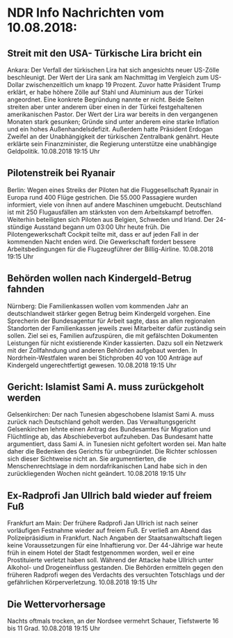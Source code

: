 # NDR Info Nachrichten vom 10.08.2018:


## Streit mit den USA- Türkische Lira bricht ein
Ankara:	Der Verfall der türkischen Lira hat sich angesichts neuer US-Zölle beschleunigt. Der Wert der Lira sank am Nachmittag im Vergleich zum US-Dollar zwischenzeitlich um knapp 19 Prozent. Zuvor hatte Präsident Trump erklärt, er habe höhere Zölle auf Stahl und Aluminium aus der Türkei angeordnet. Eine konkrete Begründung nannte er nicht. Beide Seiten streiten aber unter anderem über einen in der Türkei festgehaltenen amerikanischen Pastor. Der Wert der Lira war bereits in den vergangenen Monaten stark gesunken; Gründe sind unter anderem eine starke Inflation und ein hohes Außenhandelsdefizit. Außerdem hatte Präsident Erdogan Zweifel an der Unabhängigkeit der türkischen Zentralbank genährt. Heute erklärte sein Finanzminister, die Regierung unterstütze eine unabhängige Geldpolitik. 10.08.2018 19:15 Uhr 

## Pilotenstreik bei Ryanair
Berlin: Wegen eines Streiks der Piloten hat die Fluggesellschaft Ryanair in Europa rund 400 Flüge gestrichen. Die 55.000 Passagiere wurden informiert, viele von ihnen auf andere Maschinen umgebucht. Deutschland ist mit 250 Flugausfällen am stärksten von dem Arbeitskampf betroffen. Weiterhin beteiligten sich Piloten aus Belgien, Schweden und Irland. Der 24-stündige Ausstand begann um 03:00 Uhr heute früh. Die Pilotengewerkschaft Cockpit teilte mit, dass er auf jeden Fall in der kommenden Nacht enden wird. Die Gewerkschaft fordert bessere Arbeitsbedingungen für die Flugzeugführer der Billig-Airline. 10.08.2018 19:15 Uhr 

## Behörden wollen nach Kindergeld-Betrug fahnden
Nürnberg: Die Familienkassen wollen vom kommenden Jahr an deutschlandweit stärker gegen Betrug beim Kindergeld vorgehen. Eine Sprecherin der Bundesagentur für Arbeit sagte, dass an allen regionalen Standorten der Familienkassen jeweils zwei Mitarbeiter dafür zuständig sein sollen. Ziel sei es, Familien aufzuspüren, die mit gefälschten Dokumenten Leistungen für nicht existierende Kinder kassierten. Dazu soll ein Netzwerk mit der Zollfahndung und anderen Behörden aufgebaut werden. In Nordrhein-Westfalen waren bei Stichproben 40 von 100 Anträge auf Kindergeld ungerechtfertigt gewesen. 10.08.2018 19:15 Uhr 

## Gericht: Islamist Sami A. muss zurückgeholt werden
Gelsenkirchen: Der nach Tunesien abgeschobene Islamist Sami A. muss zurück nach Deutschland geholt werden. Das Verwaltungsgericht Gelsenkirchen lehnte einen Antrag des Bundesamtes für Migration und Flüchtlinge ab, das Abschiebeverbot aufzuheben. Das Bundesamt hatte argumentiert, dass Sami A. in Tunesien nicht gefoltert worden sei. Man halte daher die Bedenken des Gerichts für unbegründet. Die Richter schlossen sich dieser Sichtweise nicht an. Sie argumentierten, die Menschenrechtslage in dem nordafrikanischen Land habe sich in den zurückliegenden Wochen nicht geändert. 10.08.2018 19:15 Uhr 

## Ex-Radprofi Jan Ullrich bald wieder auf freiem Fuß
Frankfurt am Main: Der frühere Radprofi Jan Ullrich ist nach seiner vorläufigen Festnahme wieder auf freiem Fuß. Er verließ am Abend das Polizeipräsidium in Frankfurt. Nach Angaben der Staatsanwaltschaft liegen keine Voraussetzungen für eine Inhaftierung vor. Der 44-Jährige war heute früh in einem Hotel der Stadt festgenommen worden, weil er eine Prostituierte verletzt haben soll. Während der Attacke habe Ullrich unter Alkohol- und Drogeneinfluss gestanden. Die Behörden ermitteln gegen den früheren Radprofi wegen des Verdachts des versuchten Totschlags und der gefährlichen Körperverletzung. 10.08.2018 19:15 Uhr 

## Die Wettervorhersage
Nachts oftmals trocken, an der Nordsee vermehrt Schauer, Tiefstwerte 16 bis 11 Grad. 10.08.2018 19:15 Uhr 
